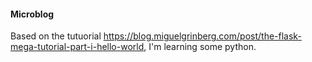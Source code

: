 #### Microblog  
Based on the tutuorial https://blog.miguelgrinberg.com/post/the-flask-mega-tutorial-part-i-hello-world, I'm learning some python.